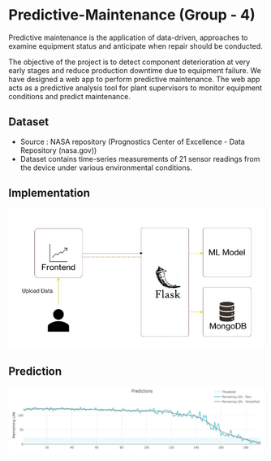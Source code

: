 # Predictive-Maintenance (Group - 4)

Predictive maintenance is the application of data-driven, approaches to examine equipment status and anticipate when repair should be conducted.


The objective of the project is to detect component deterioration at very early stages and reduce production downtime due to equipment failure. We have designed a web app to perform predictive maintenance. The web app acts as a predictive analysis tool for plant supervisors to monitor equipment conditions and predict maintenance.

## Dataset

* Source : NASA repository (Prognostics Center of Excellence - Data Repository (nasa.gov))
* Dataset contains time-series measurements of 21 sensor readings from the device under various environmental conditions.

## Implementation

![Implementation](static_contents/implementation.jpg )


## Prediction

![Prediction](static_contents/prediction_graph.jpg)
